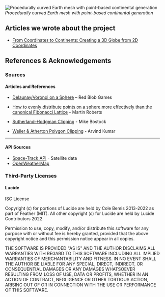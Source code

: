 ![Procedurally curved Earth mesh with point-based continental generation](https://github.com/user-attachments/assets/2ec19871-0a8d-4f2e-8bbe-6ecc225d6ae5)
*Procedurally curved Earth mesh with point-based continental generation*

## Articles we wrote about the project
- [From Coordinates to Continents: Creating a 3D Globe from 2D Coordinates](https://tricolor-albacore-d39.notion.site/From-Coordinates-to-Continents-Creating-a-3D-Globe-from-2D-Coordinates-1f83a2e4815d809b9606c3b5be791506?pvs=74)

## References & Acknowledgements
### Sources

#### Articles and References
- [Delaunay/Voronoi on a Sphere](https://www.redblobgames.com/x/1842-delaunay-voronoi-sphere/) – Red Blob Games

- [How to evenly distribute points on a sphere more effectively than the canonical Fibonacci Lattice](https://extremelearning.com.au/how-to-evenly-distribute-points-on-a-sphere-more-effectively-than-the-canonical-fibonacci-lattice/) - Martin Roberts

- [Sutherland–Hodgman Clipping](https://observablehq.com/@mbostock/sutherland-hodgman-clipping) - Mike Bostock
  
- [Weiler & Atherton Polygon Clipping](https://www.slideshare.net/slideshow/weiler-atherton/231048212) - Arvind Kumar

---

#### API Sources
- [Space-Track API](https://www.space-track.org/) - Satellite data 
- [OpenWeatherMap](https://openweathermap.org/api)

### Third-Party Licenses

#### Lucide

ISC License

Copyright (c) for portions of Lucide are held by Cole Bemis 2013-2022 as part of Feather (MIT). All other copyright (c) for Lucide are held by Lucide Contributors 2022.

Permission to use, copy, modify, and/or distribute this software for any
purpose with or without fee is hereby granted, provided that the above
copyright notice and this permission notice appear in all copies.

THE SOFTWARE IS PROVIDED "AS IS" AND THE AUTHOR DISCLAIMS ALL WARRANTIES
WITH REGARD TO THIS SOFTWARE INCLUDING ALL IMPLIED WARRANTIES OF
MERCHANTABILITY AND FITNESS. IN NO EVENT SHALL THE AUTHOR BE LIABLE FOR
ANY SPECIAL, DIRECT, INDIRECT, OR CONSEQUENTIAL DAMAGES OR ANY DAMAGES
WHATSOEVER RESULTING FROM LOSS OF USE, DATA OR PROFITS, WHETHER IN AN
ACTION OF CONTRACT, NEGLIGENCE OR OTHER TORTIOUS ACTION, ARISING OUT OF
OR IN CONNECTION WITH THE USE OR PERFORMANCE OF THIS SOFTWARE.

